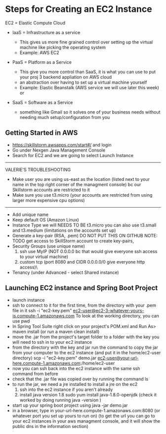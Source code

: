 # Steps for Creating an EC2 Instance

EC2 = Elastic Compute Cloud

- IaaS = Infrastructure as a service
   - This gives us more fine grained control over setting up the virtual machine like picking the operating system
   - Example: AWS EC2 

- PaaS = Platform as a Service
   - This  give you more control than SaaS, it is what you can use to put your proj 3 backend appliation on AWS cloud
   - an abstraction over having to set up a virtual machine yourself
   - Example: Elastic Beanstalk (AWS service we will use later this week) or 

- SaaS = Software as a Service
   - something like Gmail so it solves one of your business needs without needing much setup/configuration from you



## Getting Started in AWS

- https://skillstorm.awsapps.com/start#/ and login
- Go under Nexgen Java Management Console
- Search for EC2 and we are going to select Launch Instance
---------------------------------------------------------------------------------
VALERIE'S TROUBLESHOOTING
- Make user you are using us-east as the location (listed next to your name in the top right corner of the managment console) bc our Skillstorm accounts are restricted to it
- Make sure you use t3.micro (your accounts are restricted from using larger more expensive cpu options)
----------------------------------------------------------------------------------
- Add unique name
- Keep default OS (Amazon Linux)
- Instance Type we will NEEDS TO BE t3.micro you can also use t3.small and t3.medium (limitations on the accounts set up)
- Generate a key-pair (RSA, .pem) DO NOT PUT THIS ON GITHUB
    NOTE: TODO get access to SkillStorm account to create key-pairs, 
- Security Groups (use unique name)
    1. ssh use MyIP (NOT 0.0.0.0 bc that would give everyone ssh access to your virtual machine)
    2. custom tcp (port 8080 and CIDR 0.0.0.0/0 give everyone http access)\
- Tenancy (under Advanced - select Shared instance)


## Launching EC2 instance and Spring Boot Project
- launch instance
- ssh to connect to it for the first time, from the directory with your .pem file in it
    ssh -i "ec2-key.pem" ec2-user@ec2-3-whatever-yours-is.compute-1.amazonaws.com
  To look at the working directory, you can use 
     pwd
- In Spring Tool Suite right click on your project's POM.xml and Run As> maven install (or run a maven clean install)
- move the .jar from the project's target folder to a folder with the key you will need to ssh in to your ec2 instance
- from the directory with the key and jar run the command to copy the jar from your computer to the ec2 instance (and put it in the home/ec2-user directory)
    scp -i "ec2-key.pem" demo.jar ec2-user@your-url-here.compute-1.amazonaws.com:/home/ec2-user
- now you can ssh back into the ec2 instance with the same ssh command from  before
- check that the .jar file was copied over by running the command 
     ls
- to run the jar, we need a jre installed
   to install a jre on the ec2
   1. ssh into the ec2 instance if you aren't already
   2. install java version 1.8
        sudo yum install java-1.8.0-openjdk
        (check it worked by doing running
         java -version
        )
- start up your spring boot project using 
    java -jar demo.jar
- in a browser, type in
   your-url-here.compute-1.amazonaws.com:8080 (or whatever port you set up yours to run on)
   (to get the url you can go to your ec2 instances in your aws managment console, and it will show the public dns in the information section)